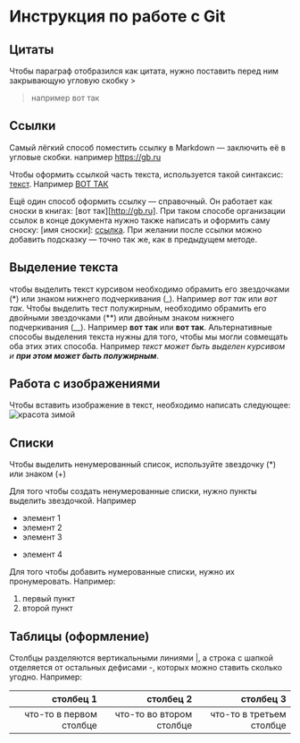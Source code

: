 # Инструкция по работе с Git

## Цитаты
Чтобы параграф отобразился как цитата, нужно поставить перед ним закрывающую угловую скобку >
> например вот так

## Ссылки
Самый лёгкий способ поместить ссылку в Markdown — заключить её в угловые скобки.
например <https://gb.ru>

Чтобы оформить ссылкой часть текста, используется такой синтаксис: [текст](ссылка). Например [ВОТ ТАК](https://gb.ru)

Ещё один способ оформить ссылку — справочный. Он работает как сноски в книгах: [вот так][http://gb.ru]. При таком способе организации ссылок в конце документа нужно также написать и оформить саму сноску: [имя сноски]: [ссылка](http://gb.ru). При желании после ссылки можно добавить подсказку — точно так же, как в предыдущем методе.

## Выделение текста
чтобы выделить текст курсивом необходимо обрамить его звездочками (*) или знаком нижнего подчеркивания (_). Например *вот так* или _вот так_. 
Чтобы выделить тест полужирным, необходимо обрамить его двойными звездочками (**) или двойным знаком нижнего подчеркивания (__). Например **вот так** или __вот так__.
Альтернативные способы выделения текста нужны для того, чтобы мы могли совмещать оба этих этих способа. Например   _текст может быть выделен курсивом и **при этом может быть полужирным**_.



## Работа с изображениями

Чтобы вставить изображение в текст, необходимо написать следующее:
![красота зимой](Зима.jpg)

## Списки

Чтобы выделить ненумерованный список, используйте звездочку (*) или знаком (+)

Для того чтобы создать ненумерованные списки, нужно пункты выделить звездочкой. Например
* элемент 1
* элемент 2
* элемент 3
+ элемент 4


Для того чтобы добавить нумерованные списки, нужно их пронумеровать. Например:
1. первый пункт
2. второй пункт

## Таблицы (оформление)

Столбцы разделяются вертикальными линиями |, а строка с шапкой отделяется от остальных дефисами -, которых можно ставить сколько угодно. Например:

|столбец 1              | столбец 2              | столбец  3            |
|-:|---------:|----------:|
|что-то в первом столбце|что-то во втором столбце| что-то в третьем столбце|


